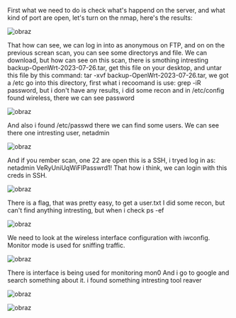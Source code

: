 First what we need to do is check what's happend on the server, and what kind of port are open, let's turn on the nmap, here's the results:

![obraz](https://github.com/Anogota/Wifinetic/assets/143951834/dd06067d-410f-4b64-8151-d22407304a47)

That how can see, we can log in into as anonymous on FTP, and on on the previous screan scan, you can see some directorys and file.
We can download, but how can see on this scan, there is smothing intresting backup-OpenWrt-2023-07-26.tar, get this file on your desktop, and untar this file by this command: tar -xvf backup-OpenWrt-2023-07-26.tar, we got a /etc go into this directory, first what i recoomand is use: grep -iR password, but i don't have any results, i did some recon and in /etc/config found wireless, there we can see password

![obraz](https://github.com/Anogota/Wifinetic/assets/143951834/8a5841fd-65d5-48ff-ba3a-8036482ade44)

And also i found /etc/passwd there we can find some users.
We can see there one intresting user, netadmin

![obraz](https://github.com/Anogota/Wifinetic/assets/143951834/fd6b0fc4-abbc-4740-b7f2-eee51aa7539e)

And if you rember scan, one 22 are open this is a SSH, i tryed log in as: netadmin VeRyUniUqWiFIPasswrd1! 
That how i think, we can login with this creds in SSH.

![obraz](https://github.com/Anogota/Wifinetic/assets/143951834/6b5318d5-5384-442f-b344-b33758d07aa2)

There is a flag, that was pretty easy, to get a user.txt 
I did some recon, but can't find anything intresting, but when i check ps -ef

![obraz](https://github.com/Anogota/Wifinetic/assets/143951834/cdda928e-3fd9-4b61-96bd-de97fc445ebe)

We need to look at the wireless interface configuration with iwconfig. Monitor mode is used for sniffing traffic.

![obraz](https://github.com/Anogota/Wifinetic/assets/143951834/e13c9468-503e-4e3b-ac2b-01df845009c6)

There is interface is being used for monitoring mon0
And i go to google and search something about it. i found something intresting tool reaver

![obraz](https://github.com/Anogota/Wifinetic/assets/143951834/31a550e9-b7dd-4c50-92d7-613e5097e4f9)


![obraz](https://github.com/Anogota/Wifinetic/assets/143951834/de6659ee-59fb-433b-87e1-c3dd416fd8e5)
